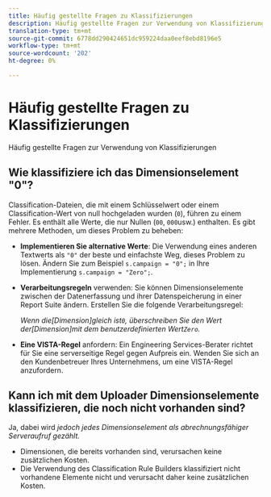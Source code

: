 ```yaml
---
title: Häufig gestellte Fragen zu Klassifizierungen
description: Häufig gestellte Fragen zur Verwendung von Klassifizierungen
translation-type: tm+mt
source-git-commit: 6778dd290424651dc959224daa0eef8ebd8196e5
workflow-type: tm+mt
source-wordcount: '202'
ht-degree: 0%

---
```



# Häufig gestellte Fragen zu Klassifizierungen

Häufig gestellte Fragen zur Verwendung von Klassifizierungen

## Wie klassifiziere ich das Dimensionselement &quot;0&quot;?

Classification-Dateien, die mit einem Schlüsselwert oder einem Classification-Wert von null hochgeladen wurden (`0`), führen zu einem Fehler. Es enthält alle Werte, die nur Nullen (`00`, `000`usw.) enthalten. Es gibt mehrere Methoden, um dieses Problem zu beheben:

* **Implementieren Sie alternative Werte**: Die Verwendung eines anderen Textwerts als `"0"` der beste und einfachste Weg, dieses Problem zu lösen. Ändern Sie zum Beispiel `s.campaign = "0";` in Ihre Implementierung `s.campaign = "Zero";`.

* **Verarbeitungsregeln** verwenden: Sie können Dimensionselemente zwischen der Datenerfassung und ihrer Datenspeicherung in einer Report Suite ändern. Erstellen Sie die folgende Verarbeitungsregel:

   *Wenn die[Dimension]gleich ist`0`, überschreiben Sie den Wert der[Dimension]mit dem benutzerdefinierten Wert`Zero`.*

* **Eine VISTA-Regel** anfordern: Ein Engineering Services-Berater richtet für Sie eine serverseitige Regel gegen Aufpreis ein. Wenden Sie sich an den Kundenbetreuer Ihres Unternehmens, um eine VISTA-Regel anzufordern.

## Kann ich mit dem Uploader Dimensionselemente klassifizieren, die noch nicht vorhanden sind?

Ja, dabei wird *jedoch jedes Dimensionselement als abrechnungsfähiger Serveraufruf gezählt.*

* Dimensionen, die bereits vorhanden sind, verursachen keine zusätzlichen Kosten.
* Die Verwendung des Classification Rule Builders klassifiziert nicht vorhandene Elemente nicht und verursacht daher keine zusätzlichen Kosten.
